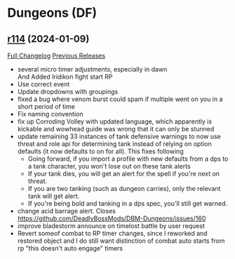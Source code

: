 # <DBM Mod> Dungeons (DF)

## [r114](https://github.com/DeadlyBossMods/DBM-Dungeons/tree/r114) (2024-01-09)
[Full Changelog](https://github.com/DeadlyBossMods/DBM-Dungeons/compare/r113...r114) [Previous Releases](https://github.com/DeadlyBossMods/DBM-Dungeons/releases)

- several micro timer adjustments, especially in dawn  
    And Added Iridikon fight start RP  
- Use correct event  
- Update dropdowns with groupings  
- fixed a bug where venom burst could spam if multiple went on you in a short period of time  
- Fix naming convention  
- fix up Corroding Volley with updated language, which apparently is kickable and wowhead guide was wrong that it can only be stunned  
- update remaining 33 instances of tank defensive warnings to now use threat and role api for determining tank instead of relying on option defaults (it now defaults to on for all). This fixes following  
     - Going forward, if you import a profile with new defaults from a dps to a tank character, you won't lose out on these tank alerts  
     - If your tank dies, you will get an alert for the spell if you're next on threat.  
     - If you are two tanking (such as dungeon carries), only the relevant tank will get alert.  
     - If you're being bold and tanking in a dps spec, you'll still get warned.  
- change acid barrage alert. Closes https://github.com/DeadlyBossMods/DBM-Dungeons/issues/160  
- improve bladestorm announce on timelost battle by user request  
- Revert someof combat to RP timer changes, since I reworked and restored object and I do still want distinction of combat auto starts from rp "this doesn't auto engage" timers  
